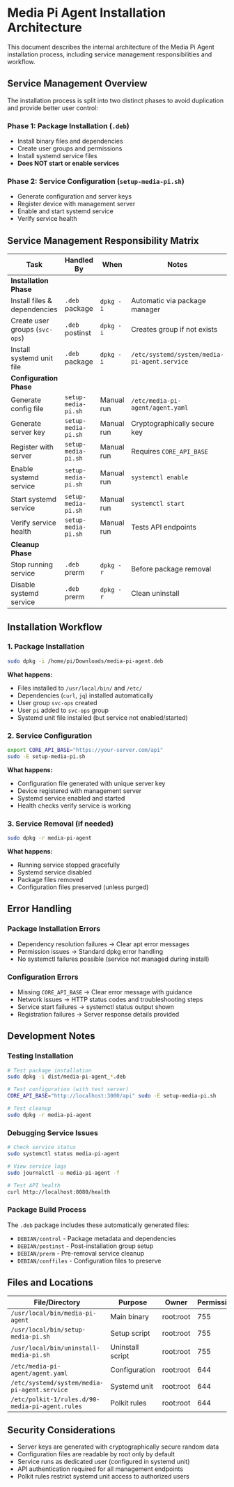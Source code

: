 # Media Pi Agent Installation Architecture

This document describes the internal architecture of the Media Pi Agent installation process, including service management responsibilities and workflow.

## Service Management Overview

The installation process is split into two distinct phases to avoid duplication and provide better user control:

### Phase 1: Package Installation (`.deb`)
- Install binary files and dependencies
- Create user groups and permissions
- Install systemd service files
- **Does NOT start or enable services**

### Phase 2: Service Configuration (`setup-media-pi.sh`)
- Generate configuration and server keys
- Register device with management server
- Enable and start systemd service
- Verify service health

## Service Management Responsibility Matrix

| Task | Handled By | When | Notes |
|------|------------|------|-------|
| **Installation Phase** | | | |
| Install files & dependencies | `.deb` package | `dpkg -i` | Automatic via package manager |
| Create user groups (`svc-ops`) | `.deb` postinst | `dpkg -i` | Creates group if not exists |
| Install systemd unit file | `.deb` package | `dpkg -i` | `/etc/systemd/system/media-pi-agent.service` |
| **Configuration Phase** | | | |
| Generate config file | `setup-media-pi.sh` | Manual run | `/etc/media-pi-agent/agent.yaml` |
| Generate server key | `setup-media-pi.sh` | Manual run | Cryptographically secure key |
| Register with server | `setup-media-pi.sh` | Manual run | Requires `CORE_API_BASE` |
| Enable systemd service | `setup-media-pi.sh` | Manual run | `systemctl enable` |
| Start systemd service | `setup-media-pi.sh` | Manual run | `systemctl start` |
| Verify service health | `setup-media-pi.sh` | Manual run | Tests API endpoints |
| **Cleanup Phase** | | | |
| Stop running service | `.deb` prerm | `dpkg -r` | Before package removal |
| Disable systemd service | `.deb` prerm | `dpkg -r` | Clean uninstall |


## Installation Workflow

### 1. Package Installation
```bash
sudo dpkg -i /home/pi/Downloads/media-pi-agent.deb
```

**What happens:**
- Files installed to `/usr/local/bin/` and `/etc/`
- Dependencies (`curl`, `jq`) installed automatically
- User group `svc-ops` created
- User `pi` added to `svc-ops` group
- Systemd unit file installed (but service not enabled/started)

### 2. Service Configuration
```bash
export CORE_API_BASE="https://your-server.com/api"
sudo -E setup-media-pi.sh
```

**What happens:**
- Configuration file generated with unique server key
- Device registered with management server
- Systemd service enabled and started
- Health checks verify service is working

### 3. Service Removal (if needed)
```bash
sudo dpkg -r media-pi-agent
```

**What happens:**
- Running service stopped gracefully
- Systemd service disabled
- Package files removed
- Configuration files preserved (unless purged)

## Error Handling

### Package Installation Errors
- Dependency resolution failures → Clear apt error messages
- Permission issues → Standard dpkg error handling
- No systemctl failures possible (service not managed during install)

### Configuration Errors
- Missing `CORE_API_BASE` → Clear error message with guidance
- Network issues → HTTP status codes and troubleshooting steps
- Service start failures → systemctl status output shown
- Registration failures → Server response details provided

## Development Notes

### Testing Installation
```bash
# Test package installation
sudo dpkg -i dist/media-pi-agent_*.deb

# Test configuration (with test server)
CORE_API_BASE="http://localhost:3000/api" sudo -E setup-media-pi.sh

# Test cleanup
sudo dpkg -r media-pi-agent
```

### Debugging Service Issues
```bash
# Check service status
sudo systemctl status media-pi-agent

# View service logs
sudo journalctl -u media-pi-agent -f

# Test API health
curl http://localhost:8080/health
```

### Package Build Process
The `.deb` package includes these automatically generated files:
- `DEBIAN/control` - Package metadata and dependencies
- `DEBIAN/postinst` - Post-installation group setup
- `DEBIAN/prerm` - Pre-removal service cleanup
- `DEBIAN/conffiles` - Configuration files to preserve

## Files and Locations

| File/Directory | Purpose | Owner | Permissions |
|----------------|---------|-------|-------------|
| `/usr/local/bin/media-pi-agent` | Main binary | root:root | 755 |
| `/usr/local/bin/setup-media-pi.sh` | Setup script | root:root | 755 |
| `/usr/local/bin/uninstall-media-pi.sh` | Uninstall script | root:root | 755 |
| `/etc/media-pi-agent/agent.yaml` | Configuration | root:root | 644 |
| `/etc/systemd/system/media-pi-agent.service` | Systemd unit | root:root | 644 |
| `/etc/polkit-1/rules.d/90-media-pi-agent.rules` | Polkit rules | root:root | 644 |

## Security Considerations

- Server keys are generated with cryptographically secure random data
- Configuration files are readable by root only by default  
- Service runs as dedicated user (configured in systemd unit)
- API authentication required for all management endpoints
- Polkit rules restrict systemd unit access to authorized users
